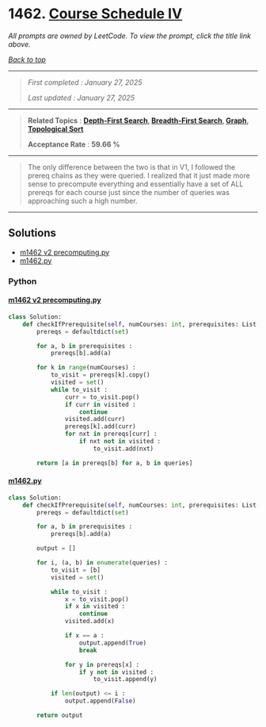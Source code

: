# 1462. [Course Schedule IV](<https://leetcode.com/problems/course-schedule-iv>)

*All prompts are owned by LeetCode. To view the prompt, click the title link above.*

*[Back to top](<../README.md>)*

------

> *First completed : January 27, 2025*
>
> *Last updated : January 27, 2025*

------

> **Related Topics** : **[Depth-First Search](<by_topic/Depth-First Search.md>), [Breadth-First Search](<by_topic/Breadth-First Search.md>), [Graph](<by_topic/Graph.md>), [Topological Sort](<by_topic/Topological Sort.md>)**
>
> **Acceptance Rate** : **59.66 %**

------

> The only difference between the two is that in V1, I followed the prereq
> chains as they were queried. I realized that it just made more sense to
> precompute everything and essentially have a set of ALL prereqs
> for each course just since the number of queries was approaching such
> a high number.
> 

------

## Solutions

- [m1462 v2 precomputing.py](<../my-submissions/m1462 v2 precomputing.py>)
- [m1462.py](<../my-submissions/m1462.py>)
### Python
#### [m1462 v2 precomputing.py](<../my-submissions/m1462 v2 precomputing.py>)
```Python
class Solution:
    def checkIfPrerequisite(self, numCourses: int, prerequisites: List[List[int]], queries: List[List[int]]) -> List[bool]:
        prereqs = defaultdict(set)

        for a, b in prerequisites :
            prereqs[b].add(a)

        for k in range(numCourses) :
            to_visit = prereqs[k].copy()
            visited = set()
            while to_visit :
                curr = to_visit.pop()
                if curr in visited :
                    continue
                visited.add(curr)
                prereqs[k].add(curr)
                for nxt in prereqs[curr] :
                    if nxt not in visited :
                        to_visit.add(nxt)

        return [a in prereqs[b] for a, b in queries]
```

#### [m1462.py](<../my-submissions/m1462.py>)
```Python
class Solution:
    def checkIfPrerequisite(self, numCourses: int, prerequisites: List[List[int]], queries: List[List[int]]) -> List[bool]:
        prereqs = defaultdict(set)

        for a, b in prerequisites :
            prereqs[b].add(a)

        output = []

        for i, (a, b) in enumerate(queries) :
            to_visit = [b]
            visited = set()

            while to_visit :
                x = to_visit.pop()
                if x in visited :
                    continue
                visited.add(x)

                if x == a :
                    output.append(True)
                    break

                for y in prereqs[x] :
                    if y not in visited :
                        to_visit.append(y)

            if len(output) <= i :
                output.append(False)

        return output
```

